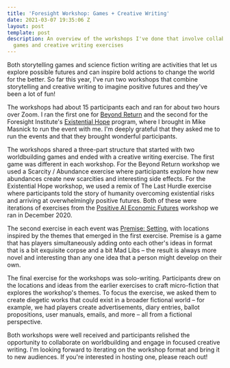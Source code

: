 ```yaml
---
title: 'Foresight Workshop: Games + Creative Writing'
date: 2021-03-07 19:35:06 Z
layout: post
template: post
description: An overview of the workshops I've done that involve collaborative worldbuilding
  games and creative writing exercises
---
```


Both storytelling games and science fiction writing are activities that let us explore possible futures and can inspire bold actions to change the world for the better. So far this year, I've run two workshops that combine storytelling and creative writing to imagine positive futures and they've been a lot of fun!

The workshops had about 15 participants each and ran for about two hours over Zoom. I ran the first one for [Beyond Return](https://beyondreturn.org/) and the second for the Foresight Institute's [Existential Hope](https://foresight.org/existential-hope/) program, where I brought in Mike Masnick to run the event with me. I'm deeply grateful that they asked me to run the events and that they brought wonderful participants.

The workshops shared a three-part structure that started with two worldbuilding games and ended with a creative writing exercise. The first game was different in each workshop. For the Beyond Return workshop we used a Scarcity / Abundance exercise where participants explore how new abundances create new scarcities and interesting side effects. For the Existential Hope workshop, we used a remix of The Last Hurdle exercise where participants told the story of humanity overcoming existential risks and arriving at overwhelmingly positive futures. Both of these were iterations of exercises from the [Positive AI Economic Futures](https://blog.randylubin.com/positive-ai-economic-futures-workshop) workshop we ran in December 2020.

The second exercise in each event was [Premise: Setting](https://randylubin.itch.io/premise-setting-character-plot), with locations inspired by the themes that emerged in the first exercise. Premise is a game that has players simultaneously adding onto each other's ideas in format that is a bit exquisite corpse and a bit Mad Libs – the result is always more novel and interesting than any one idea that a person might develop on their own.

The final exercise for the workshops was solo-writing. Participants drew on the locations and ideas from the earlier exercises to craft micro-fiction that explores the workshop's themes. To focus the exercise, we asked them to create diegetic works that could exist in a broader fictional world – for example, we had players create advertisements, diary entries, ballot propositions, user manuals, emails, and more – all from a fictional perspective.

Both workshops were well received and participants relished the opportunity to collaborate on worldbuilding and engage in focused creative writing. I'm looking forward to iterating on the workshop format and bring it to new audiences. If you're interested in hosting one, please reach out!